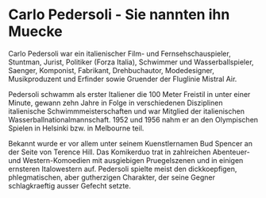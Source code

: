 # Carlo Pedersoli - Sie nannten ihn Muecke

Carlo Pedersoli war ein italienischer Film- und Fernsehschauspieler, Stuntman, Jurist, Politiker (Forza Italia), Schwimmer und Wasserballspieler, Saenger, Komponist, Fabrikant, Drehbuchautor, Modedesigner, Musikproduzent und Erfinder sowie Gruender der Fluglinie Mistral Air.

Pedersoli schwamm als erster Italiener die 100 Meter Freistil in unter einer Minute, gewann zehn Jahre in Folge in verschiedenen Disziplinen italienische Schwimmmeisterschaften und war Mitglied der italienischen Wasserballnationalmannschaft. 1952 und 1956 nahm er an den Olympischen Spielen in Helsinki bzw. in Melbourne teil.

Bekannt wurde er vor allem unter seinem Kuenstlernamen Bud Spencer an der Seite von Terence Hill. Das Komikerduo trat in zahlreichen Abenteuer- und Western-Komoedien mit ausgiebigen Pruegelszenen und in einigen ernsteren Italowestern auf. Pedersoli spielte meist den dickkoepfigen, phlegmatischen, aber gutherzigen Charakter, der seine Gegner schlagkraeftig ausser Gefecht setzte. 